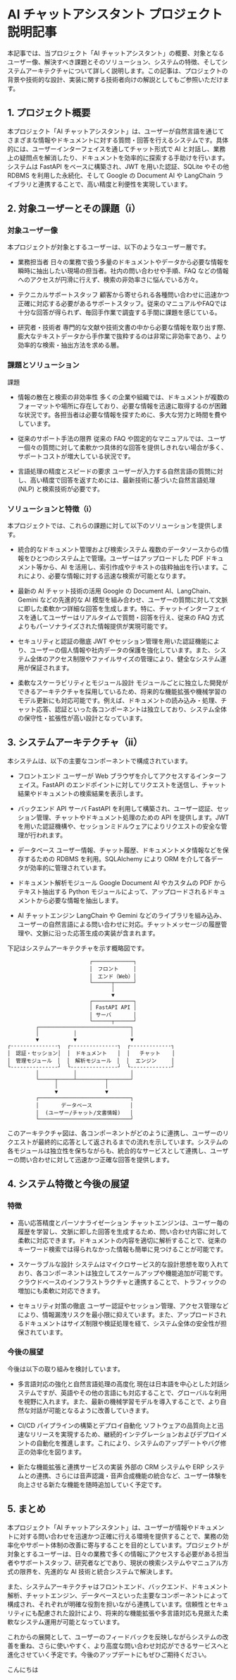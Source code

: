 # AI チャットアシスタント プロジェクト説明記事
本記事では、当プロジェクト「AI チャットアシスタント」の概要、対象となるユーザー像、解決すべき課題とそのソリューション、システムの特徴、そしてシステムアーキテクチャについて詳しく説明します。この記事は、プロジェクトの背景や技術的な設計、実装に関する技術者向けの解説としてもご参照いただけます。

## 1. プロジェクト概要
本プロジェクト「AI チャットアシスタント」は、ユーザーが自然言語を通じてさまざまな情報やドキュメントに対する質問・回答を行えるシステムです。具体的には、ユーザーインターフェイスを通してチャット形式で AI と対話し、業務上の疑問点を解消したり、ドキュメントを効率的に探索する手助けを行います。システムは FastAPI をベースに構築され、JWT を用いた認証、SQLite やその他 RDBMS を利用した永続化、そして Google の Document AI や LangChain ライブラリと連携することで、高い精度と利便性を実現しています。

## 2. 対象ユーザーとその課題（ⅰ）
### 対象ユーザー像
本プロジェクトが対象とするユーザーは、以下のようなユーザー層です。

- 業務担当者
日々の業務で扱う多量のドキュメントやデータから必要な情報を瞬時に抽出したい現場の担当者。社内の問い合わせや手順、FAQ などの情報へのアクセスが円滑に行えず、検索の非効率さに悩んでいる方々。

- テクニカルサポートスタッフ
顧客から寄せられる各種問い合わせに迅速かつ正確に対応する必要があるサポートスタッフ。従来のマニュアルやFAQでは十分な回答が得られず、毎回手作業で調査する手間に課題を感じている。

- 研究者・技術者
専門的な文献や技術文書の中から必要な情報を取り出す際、膨大なテキストデータから手作業で抜粋するのは非常に非効率であり、より効率的な検索・抽出方法を求める層。

### 課題とソリューション
課題
- 情報の散在と検索の非効率性
多くの企業や組織では、ドキュメントが複数のフォーマットや場所に存在しており、必要な情報を迅速に取得するのが困難な状況です。各担当者は必要な情報を探すために、多大な労力と時間を費やしています。

- 従来のサポート手法の限界
従来の FAQ や固定的なマニュアルでは、ユーザー個々の質問に対して柔軟かつ具体的な回答を提供しきれない場合が多く、サポートコストが増大している状況です。

- 言語処理の精度とスピードの要求
ユーザーが入力する自然言語の質問に対し、高い精度で回答を返すためには、最新技術に基づいた自然言語処理 (NLP) と検索技術が必要です。

### ソリューションと特徴（ⅰ）
本プロジェクトでは、これらの課題に対して以下のソリューションを提供します。

- 統合的なドキュメント管理および検索システム
複数のデータソースからの情報をひとつのシステム上で管理。ユーザーはアップロードした PDF ドキュメント等から、AI を活用し、索引作成やテキストの抜粋抽出を行います。これにより、必要な情報に対する迅速な検索が可能となります。

- 最新の AI チャット技術の活用
Google の Document AI、LangChain、Gemini などの先進的な AI 模型を組み合わせ、ユーザーの質問に対して文脈に即した柔軟かつ詳細な回答を生成します。特に、チャットインターフェイスを通してユーザーはリアルタイムで質問・回答を行え、従来の FAQ 方式よりもパーソナライズされた情報提供が実現可能です。

- セキュリティと認証の徹底
JWT やセッション管理を用いた認証機能により、ユーザーの個人情報や社内データの保護を強化しています。また、システム全体のアクセス制限やファイルサイズの管理により、健全なシステム運用が保証されます。

- 柔軟なスケーラビリティとモジュール設計
モジュールごとに独立した開発ができるアーキテクチャを採用しているため、将来的な機能拡張や機械学習のモデル更新にも対応可能です。例えば、ドキュメントの読み込み・処理、チャット応答、認証といった各コンポーネントは独立しており、システム全体の保守性・拡張性が高い設計となっています。

## 3. システムアーキテクチャ（ⅱ）
本システムは、以下の主要なコンポーネントで構成されています。

- フロントエンド
ユーザーが Web ブラウザを介してアクセスするインターフェイス。FastAPI のエンドポイントに対してリクエストを送信し、チャット結果やドキュメントの検索結果を表示します。

- バックエンド API サーバ
FastAPI を利用して構築され、ユーザー認証、セッション管理、チャットやドキュメント処理のための API を提供します。JWT を用いた認証機構や、セッションミドルウェアによりリクエストの安全な管理が行われます。

- データベース
ユーザー情報、チャット履歴、ドキュメントメタ情報などを保存するための RDBMS を利用。SQLAlchemy により ORM を介して各データが効率的に管理されています。

- ドキュメント解析モジュール
Google Document AI やカスタムの PDF からテキスト抽出する Python モジュールによって、アップロードされるドキュメントから必要な情報を抽出します。

- AI チャットエンジン
LangChain や Gemini などのライブラリを組み込み、ユーザーの自然言語による問い合わせに対応。チャットメッセージの履歴管理や、文脈に沿った応答生成の実装が含まれます。

下記はシステムアーキテクチャを示す概略図です。

                              ┌─────────────┐
                              │　フロント 　  │
                              │　エンド（Web）│
                              └──────┬──────┘
                                     │
                                     ▼
                              ┌─────────────┐
                              │ FastAPI API │
                              │ サーバ       │
                              └──────┬──────┘
             ┌─────────────────────────────┐
             │           │                 │
             ▼           ▼                 ▼
    ┌---------------┐  ┌---------------┐  ┌-------------┐
    │　認証・セッション│  │　ドキュメント　　│  │   チャット 　 │
    │　管理モジュール　│  │　解析モジュール　│  │  エンジン  　 │
    └---------------┘  └---------------┘  └-------------┘
             │           │                 │
             └─────┬─────┴─────────┬───────┘
                   │               │
                   ▼               ▼
             ┌─────────────────────────────┐
             │       データベース       　　　│
             │  (ユーザー/チャット/文書情報)   │
             └─────────────────────────────┘

このアーキテクチャ図は、各コンポーネントがどのように連携し、ユーザーのリクエストが最終的に応答として返されるまでの流れを示しています。システムの各モジュールは独立性を保ちながらも、統合的なサービスとして連携し、ユーザーの問い合わせに対して迅速かつ正確な回答を提供します。

## 4. システム特徴と今後の展望
### 特徴
- 高い応答精度とパーソナライゼーション
チャットエンジンは、ユーザー毎の履歴を学習し、文脈に即した回答を生成するため、問い合わせ内容に対して柔軟に対応できます。ドキュメントの内容を適切に解析することで、従来のキーワード検索では得られなかった情報も簡単に見つけることが可能です。

- スケーラブルな設計
システムはマイクロサービス的な設計思想を取り入れており、各コンポーネントは独立してスケールアップや機能追加が可能です。クラウドベースのインフラストラクチャと連携することで、トラフィックの増加にも柔軟に対応できます。

- セキュリティ対策の徹底
ユーザー認証やセッション管理、アクセス管理などにより、情報漏洩リスクを最小限に抑えています。また、アップロードされるドキュメントはサイズ制限や検証処理を経て、システム全体の安全性が担保されています。

### 今後の展望
今後は以下の取り組みを検討しています。

- 多言語対応の強化と自然言語処理の高度化
現在は日本語を中心とした対話システムですが、英語やその他の言語にも対応することで、グローバルな利用を視野に入れます。また、最新の機械学習モデルを導入することで、より自然な対話が可能となるように改善していきます。

- CI/CD パイプラインの構築とデプロイ自動化
ソフトウェアの品質向上と迅速なリリースを実現するため、継続的インテグレーションおよびデプロイメントの自動化を推進します。これにより、システムのアップデートやバグ修正の効率化を図ります。

- 新たな機能拡張と連携サービスの実装
外部の CRM システムや ERP システムとの連携、さらには音声認識・音声合成機能の統合など、ユーザー体験を向上させる新たな機能を随時追加していく予定です。

## 5. まとめ
本プロジェクト「AI チャットアシスタント」は、ユーザーが情報やドキュメントに対する問い合わせを迅速かつ正確に行える環境を提供することで、業務の効率化やサポート体制の改善に寄与することを目的としています。プロジェクトが対象とするユーザーは、日々の業務で多くの情報にアクセスする必要がある担当者やサポートスタッフ、研究者などであり、現状の検索システムやマニュアル方式の限界を、先進的な AI 技術と統合システムで解決します。

また、システムアーキテクチャはフロントエンド、バックエンド、ドキュメント解析、チャットエンジン、データベースといった主要なコンポーネントによって構成され、それぞれが明確な役割を担いながら連携しています。信頼性とセキュリティにも配慮された設計により、将来的な機能拡張や多言語対応も見据えた柔軟なシステム運用が可能となっています。

これからの展開として、ユーザーのフィードバックを反映しながらシステムの改善を重ね、さらに使いやすく、より高度な問い合わせ対応ができるサービスへと進化させていく予定です。今後のアップデートにもぜひご期待ください。






こんにちは
